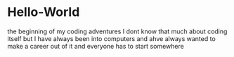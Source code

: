 # Hello-World
the beginning of my coding adventures
I dont know that much about coding itself but I have always been into computers and ahve always wanted to make a career out of it and everyone has to start somewhere
